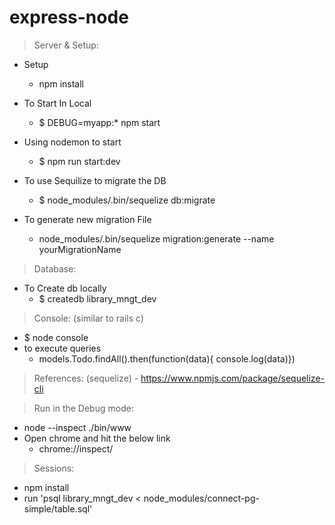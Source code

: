 # express-node

> Server & Setup:
  - Setup
    - npm install
  - To Start In Local 
    - $ DEBUG=myapp:* npm start

  - Using nodemon to start <this command detects changes and restarts automatically>
    - $ npm run start:dev

  - To use Sequilize to migrate the DB
    - $ node_modules/.bin/sequelize db:migrate
    
  - To generate new migration File
    - node_modules/.bin/sequelize migration:generate --name yourMigrationName  

> Database:

  - To Create db locally
    - $ createdb library_mngt_dev

> Console: (similar to rails c)
  - $ node console
  - to execute queries
    - models.Todo.findAll().then(function(data){ console.log(data)})
    
> References: (sequelize)
    - https://www.npmjs.com/package/sequelize-cli
     
> Run in the Debug mode:
  - node --inspect ./bin/www 
  - Open chrome and hit the below link
    - chrome://inspect/  
    
> Sessions:
  - npm install
  - run 'psql library_mngt_dev < node_modules/connect-pg-simple/table.sql'